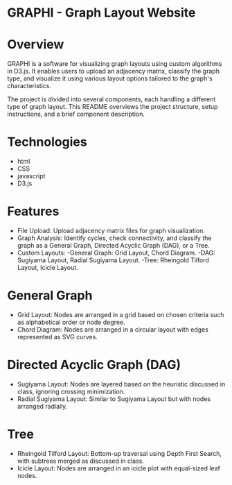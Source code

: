 # GRAPHI - Graph Layout Website

# Overview
GRAPHI is a software for visualizing graph layouts using custom algorithms in D3.js. It enables users to upload an adjacency matrix, classify the graph type, and visualize it using various layout options tailored to the graph's characteristics.

The project is divided into several components, each handling a different type of graph layout. This README overviews the project structure, setup instructions, and a brief component description.

# Technologies
- html
- CSS
- javascript
- D3.js

# Features
- File Upload: Upload adjacency matrix files for graph visualization.
- Graph Analysis: Identify cycles, check connectivity, and classify the graph as a General Graph, Directed Acyclic Graph (DAG), or a Tree.
- Custom Layouts:
   -General Graph: Grid Layout, Chord Diagram.
   -DAG: Sugiyama Layout, Radial Sugiyama Layout.
   -Tree: Rheingold Tilford Layout, Icicle Layout.

# General Graph
- Grid Layout: Nodes are arranged in a grid based on chosen criteria such as alphabetical order or node degree.
- Chord Diagram: Nodes are arranged in a circular layout with edges represented as SVG curves.

# Directed Acyclic Graph (DAG)
- Sugiyama Layout: Nodes are layered based on the heuristic discussed in class, ignoring crossing minimization.
- Radial Sugiyama Layout: Similar to Sugiyama Layout but with nodes arranged radially.

# Tree
- Rheingold Tilford Layout: Bottom-up traversal using Depth First Search, with subtrees merged as discussed in class.
- Icicle Layout: Nodes are arranged in an icicle plot with equal-sized leaf nodes.
